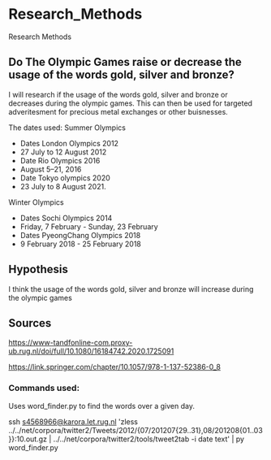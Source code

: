 # Research_Methods
Research Methods

## Do The Olympic Games raise or decrease the usage of the words gold, silver and bronze?

I will research if the usage of the words gold, silver and bronze or decreases during the olympic games.
This can then be used for targeted adveritesment for precious metal exchanges or other buisnesses.



The dates used:
Summer Olympics
* Dates London Olympics 2012
* 27 July to 12 August 2012 
* Date Rio Olympics 2016
* August 5–21, 2016
* Date Tokyo olympics 2020
* 23 July to 8 August 2021.

Winter Olympics
* Dates Sochi Olympics 2014
* Friday, 7 February - Sunday, 23 February
* Dates PyeongChang Olympics 2018
* 9 February 2018 -	25 February 2018



## Hypothesis
I think the usage of the words gold, silver and bronze will increase during the olympic games

## Sources

https://www-tandfonline-com.proxy-ub.rug.nl/doi/full/10.1080/16184742.2020.1725091


https://link.springer.com/chapter/10.1057/978-1-137-52386-0_8


### Commands used:



Uses word_finder.py to find the words over a given day.


ssh s4568966@karora.let.rug.nl 'zless ../../net/corpora/twitter2/Tweets/2012/{07/201207{29..31},08/201208{01..03}}:10.out.gz | ../../net/corpora/twitter2/tools/tweet2tab -i date text' | py word_finder.py
